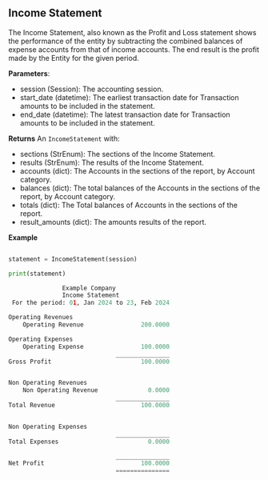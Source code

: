 ## Income Statement
The Income Statement, also known as the Profit and Loss statement shows the performance of the entity by subtracting the combined balances of expense accounts from that of income accounts. The end result is the profit made by the Entity for the given period.

**Parameters**: 
- session (Session): The accounting session.
- start_date (datetime): The earliest transaction date for Transaction amounts to be included in the statement.
- end_date (datetime): The latest transaction date for Transaction amounts to be included in the statement.

**Returns** An `IncomeStatement` with:
- sections (StrEnum): The sections of the Income Statement.
- results (StrEnum): The results of the Income Statement.
- accounts (dict): The Accounts in the sections of the report, by Account category.
- balances (dict): The total balances of the Accounts in the sections of the report, by Account category.
- totals (dict): The Total balances of Accounts in the sections of the report.
- result_amounts (dict): The amounts results of the report.

 
**Example**
```python

statement = IncomeStatement(session)

print(statement)

               Example Company
               Income Statement
 For the period: 01, Jan 2024 to 23, Feb 2024

Operating Revenues
    Operating Revenue                200.0000 

Operating Expenses
    Operating Expense                100.0000 
                              _______________
Gross Profit                         100.0000


Non Operating Revenues
    Non Operating Revenue              0.0000
                              _______________
Total Revenue                        100.0000


Non Operating Expenses
                              _______________
Total Expenses                         0.0000

                              _______________
Net Profit                           100.0000
                              ===============
```